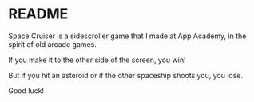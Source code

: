 # README

Space Cruiser is a sidescroller game that I made at App Academy, in the spirit of old arcade games.

If you make it to the other side of the screen, you win!

But if you hit an asteroid or if the other spaceship shoots you, you lose.

Good luck!

